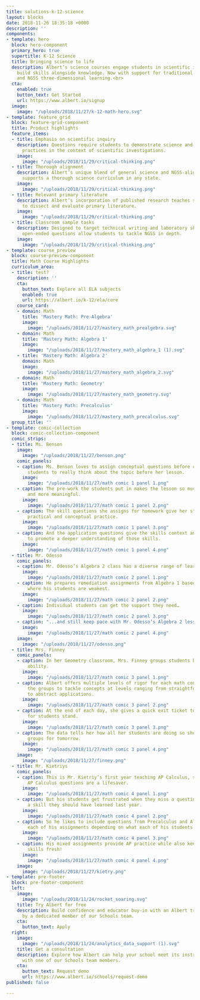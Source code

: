 ```yaml
---
title: solutions-k-12-science
layout: blocks
date: 2018-11-26 18:35:18 +0000
description: ''
components:
- template: hero
  block: hero-component
  primary_hero: true
  supertitle: K-12 Science
  title: Bringing science to life
  description: Albert’s science courses engage students in scientific inquiry and
    build skills alongside knowledge. Now with support for traditional science curricula
    and NGSS three-dimensional learning.<br>
  cta:
    enabled: true
    button_text: Get Started
    url: https://www.albert.io/signup
  image:
    image: "/uploads/2018/11/27/k-12-math-hero.svg"
- template: feature_grid
  block: feature-grid-component
  title: Product highlights
  feature_items:
  - title: Emphasis on scientific inquiry
    description: Questions require students to demonstrate science and engineering
      practices in the context of scientific investigations.
    image:
      image: "/uploads/2018/11/29/critical-thinking.png"
  - title: Thorough alignment
    description: Albert’s unique blend of general science and NGSS-aligned courses
      supports a thorough science curriculum in any state.
    image:
      image: "/uploads/2018/11/29/critical-thinking.png"
  - title: Relevant primary literature
    description: Albert’s incorporation of published research teaches students how
      to dissect and evaluate primary literature.
    image:
      image: "/uploads/2018/11/29/critical-thinking.png"
  - title: Classroom sample tasks
    description: Designed to target technical writing and laboratory skills, these
      open-ended questions allow students to tackle NGSS in depth.
    image:
      image: "/uploads/2018/11/29/critical-thinking.png"
- template: course_preview
  block: course-preview-component
  title: Math Course Highlights
  curriculum_area:
  - title: test?
    description: ''
    cta:
      button_text: Explore all ELA subjects
      enabled: true
      url: https://albert.io/k-12/ela/core
    course_card:
    - domain: Math
      title: 'Mastery Math: Pre-Algebra'
      image:
        image: "/uploads/2018/11/27/mastery_math_prealgebra.svg"
    - domain: Math
      title: 'Mastery Math: Algebra 1'
      image:
        image: "/uploads/2018/11/27/mastery_math_algebra_1 (1).svg"
    - title: 'Mastery Math: Algebra 2'
      domain: Math
      image:
        image: "/uploads/2018/11/27/mastery_math_algebra_2.svg"
    - domain: Math
      title: 'Mastery Math: Geometry'
      image:
        image: "/uploads/2018/11/27/mastery_math_geometry.svg"
    - domain: Math
      title: 'Mastery Math: Precalculus'
      image:
        image: "/uploads/2018/11/27/mastery_math_precalculus.svg"
  group_title: ''
- template: comic-collection
  block: comic-collection-component
  comic_strips:
  - title: Ms. Benson
    image:
      image: "/uploads/2018/11/27/benson.png"
    comic_panels:
    - caption: Ms. Benson loves to assign conceptual questions before class to encourage
        students to really think about the topic before her lesson.
      image:
        image: "/uploads/2018/11/27/math comic 1 panel 1.png"
    - caption: The pre-work the students put in makes the lesson so much smoother
        and more meaningful.
      image:
        image: "/uploads/2018/11/27/math comic 1 panel 2.png"
    - caption: The skill questions she assigns for homework give her students more
        practical and conceptual practice.
      image:
        image: "/uploads/2018/11/27/math comic 1 panel 3.png"
    - caption: And the application questions give the skills context and relevance
        to promote a deeper understanding of those skills.
      image:
        image: "/uploads/2018/11/27/math comic 1 panel 4.png"
  - title: Mr. Odesso
    comic_panels:
    - caption: Mr. Odesso’s Algebra 2 class has a diverse range of learners.
      image:
        image: "/uploads/2018/11/27/math comic 2 panel 1.png"
    - caption: He prepares remediation assignments from Algebra 1 based on the standards
        where his students are weakest.
      image:
        image: "/uploads/2018/11/27/math comic 2 panel 2.png"
    - caption: Individual students can get the support they need…
      image:
        image: "/uploads/2018/11/27/math comic 2 panel 3.png"
    - caption: "...and still keep pace with Mr. Odesso’s Algebra 2 lessons."
      image:
        image: "/uploads/2018/11/27/math comic 2 panel 4.png"
    image:
      image: "/uploads/2018/11/27/odesso.png"
  - title: Mrs. Finney
    comic_panels:
    - caption: In her Geometry classroom, Mrs. Finney groups students based on their
        ability.
      image:
        image: "/uploads/2018/11/27/math comic 3 panel 1.png"
    - caption: Albert offers multiple levels of rigor for each math concept, allowing
        the groups to tackle concepts at levels ranging from straightforward calculations
        to abstract applications.
      image:
        image: "/uploads/2018/11/27/math comic 3 panel 2.png"
    - caption: At the end of each day, she gives a quick exit ticket to get a sense
        for students stand.
      image:
        image: "/uploads/2018/11/27/math comic 3 panel 3.png"
    - caption: The data tells her how all her students are doing so she can adjust
        groups for tomorrow.
      image:
        image: "/uploads/2018/11/27/math comic 3 panel 4.png"
    image:
      image: "/uploads/2018/11/27/finney.png"
  - title: Mr. Kietriys
    comic_panels:
    - caption: This is Mr. Kietriy’s first year teaching AP Calculus, so Albert’s
        AP Calculus questions are a lifesaver.
      image:
        image: "/uploads/2018/11/27/math comic 4 panel 1.png"
    - caption: But his students get frustrated when they miss a question because of
        a skill they should have learned last year.
      image:
        image: "/uploads/2018/11/27/math comic 4 panel 2.png"
    - caption: So he likes to include questions from Precalculus and Algebra 2 on
        each of his assignments depending on what each of his students struggles with.
      image:
        image: "/uploads/2018/11/27/math comic 4 panel 3.png"
    - caption: His mixed assignments provide AP practice while also keeping the foundational
        skills fresh!
      image:
        image: "/uploads/2018/11/27/math comic 4 panel 4.png"
    image:
      image: "/uploads/2018/11/27/kietry.png"
- template: pre-footer
  block: pre-footer-component
  left:
    image:
      image: "/uploads/2018/11/24/rocket_soaring.svg"
    title: Try Albert for free
    description: Build confidence and educator buy-in with an Albert trial supported
      by a dedicated member of our Schools team.
    cta:
      button_text: Apply
  right:
    image:
      image: "/uploads/2018/11/24/analytics_data_support (1).svg"
    title: Get a consultation
    description: Explore how Albert can help your school meet its instructional goals
      with one of our Schools team members.
    cta:
      button_text: Request demo
      url: https://www.albert.io/schools/request-demo
published: false

---
```

